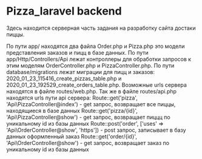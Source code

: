 # Pizza_laravel backend

Здесь находится серверная часть задания на разработку сайта достаки пиццы.

По пути app/ находятся два файла Order.php и Pizza.php это модели представления заказов и пицц в базе данных.
По пути app/Http/Controllers/Api лежат контроллеры для обработки запросов к этим моделям OrderController.php и PizzaController.php.
По пути database/migrations лежат миграции для пицц и заказов: 2020_01_23_115416_create_pizzas_table.php и 2020_01_23_192529_create_orders_table.php.
Возможные urls сервера находятся в файле routes/web.php. 
Так же в файле routes/api.php находятся urls пути api сервера: 
    Route::get('pizza', 'Api\PizzaController@index') - get запрос, возвращает все пиццы, находящиеся в базе данных
    Route::get('pizza/{id}', 'Api\PizzaController@show') - get запрос, возвращает пиццц по уникальному id из базы данных
    Route::post('order', ['uses' => 'Api\OrderController@show', 'https']) - post запрос, записывает в базу данных оформленный                                                                             заказ
    Route::get('order/{id}', 'Api\OrderController@show') - get запрос, возвращает заказ по уникальному id из базы данных


